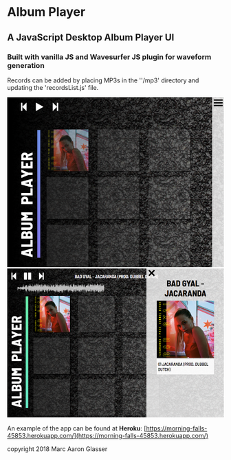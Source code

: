 # Album Player
## A JavaScript Desktop Album Player UI
### Built with vanilla JS and Wavesurfer JS plugin for waveform generation

Records can be added by placing MP3s in the ''/mp3' directory and updating the 'recordsList.js' file.

![Screenshot 1](https://raw.githubusercontent.com/marcaaron/album-player/master/album-player.png)
![Screenshot 2](https://github.com/marcaaron/album-player/blob/master/album-player1.png)

An example of the app can be found at **Heroku**:
[https://morning-falls-45853.herokuapp.com/](https://morning-falls-45853.herokuapp.com/)

copyright 2018 Marc Aaron Glasser
